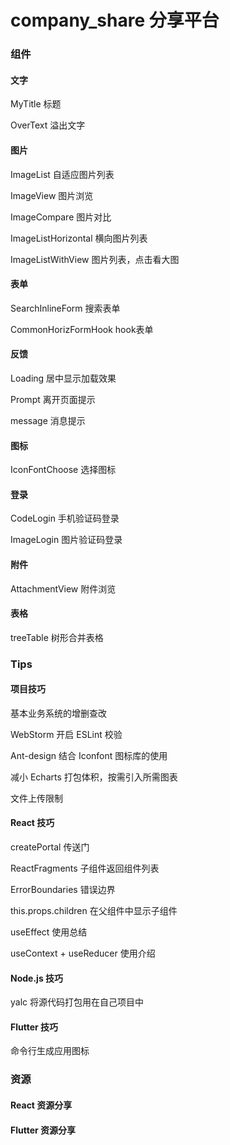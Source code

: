 # company_share 分享平台

### 组件

#### 文字
MyTitle 标题

OverText 溢出文字

#### 图片
ImageList 自适应图片列表

ImageView 图片浏览

ImageCompare 图片对比

ImageListHorizontal 横向图片列表

ImageListWithView 图片列表，点击看大图

#### 表单
SearchInlineForm 搜索表单

CommonHorizFormHook hook表单

#### 反馈
Loading 居中显示加载效果

Prompt 离开页面提示

message 消息提示

#### 图标
IconFontChoose 选择图标

#### 登录
CodeLogin 手机验证码登录

ImageLogin 图片验证码登录

#### 附件
AttachmentView 附件浏览

#### 表格
treeTable 树形合并表格

### Tips

#### 项目技巧
基本业务系统的增删查改

WebStorm 开启 ESLint 校验

Ant-design 结合 Iconfont 图标库的使用

减小 Echarts 打包体积，按需引入所需图表

文件上传限制

#### React 技巧
createPortal 传送门

ReactFragments 子组件返回组件列表

ErrorBoundaries 错误边界

this.props.children 在父组件中显示子组件

useEffect 使用总结

useContext + useReducer 使用介绍

#### Node.js 技巧

yalc 将源代码打包用在自己项目中

#### Flutter 技巧

命令行生成应用图标

### 资源
#### React 资源分享
#### Flutter 资源分享




